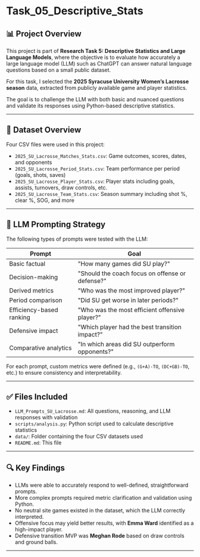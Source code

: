 # Task_05_Descriptive_Stats

## 📊 Project Overview

This project is part of **Research Task 5: Descriptive Statistics and Large Language Models**, where the objective is to evaluate how accurately a large language model (LLM) such as ChatGPT can answer natural language questions based on a small public dataset. 

For this task, I selected the **2025 Syracuse University Women’s Lacrosse season** data, extracted from publicly available game and player statistics.

The goal is to challenge the LLM with both basic and nuanced questions and validate its responses using Python-based descriptive statistics.

---

## 🧠 Dataset Overview

Four CSV files were used in this project:

- `2025_SU_Lacrosse_Matches_Stats.csv`: Game outcomes, scores, dates, and opponents
- `2025_SU_Lacrosse_Period_Stats.csv`: Team performance per period (goals, shots, saves)
- `2025_SU_Lacrosse_Player_Stats.csv`: Player stats including goals, assists, turnovers, draw controls, etc.
- `2025_SU_Lacrosse_Team_Stats.csv`: Season summary including shot %, clear %, SOG, and more

---

## 🤖 LLM Prompting Strategy

The following types of prompts were tested with the LLM:

| Prompt | Goal |
|--------|------|
| Basic factual | "How many games did SU play?" |
| Decision-making | "Should the coach focus on offense or defense?" |
| Derived metrics | "Who was the most improved player?" |
| Period comparison | "Did SU get worse in later periods?" |
| Efficiency-based ranking | "Who was the most efficient offensive player?" |
| Defensive impact | "Which player had the best transition impact?" |
| Comparative analytics | "In which areas did SU outperform opponents?" |

For each prompt, custom metrics were defined (e.g., `(G+A)-TO`, `(DC+GB)-TO`, etc.) to ensure consistency and interpretability.

---

## ✅ Files Included

- `LLM_Prompts_SU_Lacrosse.md`: All questions, reasoning, and LLM responses with validation
- `scripts/analysis.py`: Python script used to calculate descriptive statistics
- `data/`: Folder containing the four CSV datasets used
- `README.md`: This file

---

## 🔍 Key Findings

- LLMs were able to accurately respond to well-defined, straightforward prompts.
- More complex prompts required metric clarification and validation using Python.
- No neutral site games existed in the dataset, which the LLM correctly interpreted.
- Offensive focus may yield better results, with **Emma Ward** identified as a high-impact player.
- Defensive transition MVP was **Meghan Rode** based on draw controls and ground balls.

---


